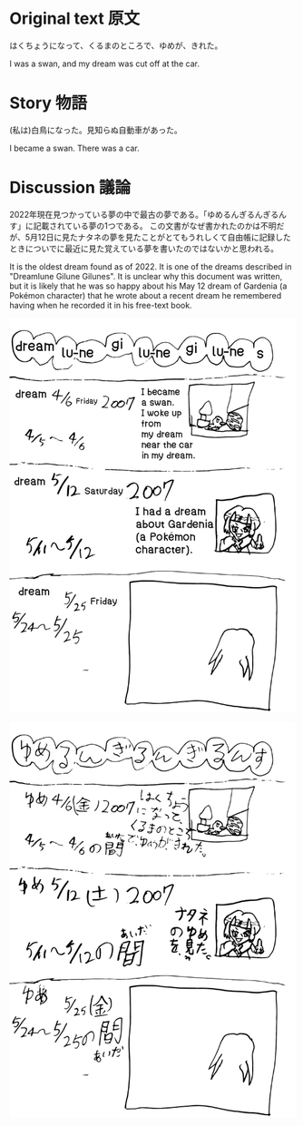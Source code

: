 # Original text 原文
はくちょうになって、くるまのところで、ゆめが、きれた。

I was a swan, and my dream was cut off at the car.

# Story 物語
(私は)白鳥になった。見知らぬ自動車があった。

I became a swan. There was a car.

# Discussion 議論
2022年現在見つかっている夢の中で最古の夢である。「ゆめるんぎるんぎるんす」に記載されている夢の1つである。
この文書がなぜ書かれたのかは不明だが、5月12日に見たナタネの夢を見たことがとてもうれしくて自由帳に記録したときについでに最近に見た覚えている夢を書いたのではないかと思われる。

It is the oldest dream found as of 2022. It is one of the dreams described in "Dreamlune Gilune Gilunes".
It is unclear why this document was written, but it is likely that he was so happy about his May 12 dream of Gardenia (a Pokémon character) that he wrote about a recent dream he remembered having when he recorded it in his free-text book.

![](https://raw.githubusercontent.com/AsPJT/dream-dataset-harper/main/data/illustration/2007/0406-01-en-us.svg)

![](https://raw.githubusercontent.com/AsPJT/dream-dataset-harper/main/data/illustration/2007/0406-01.svg)
